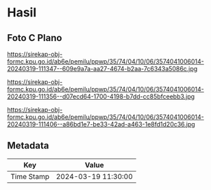 # Hasil

## Foto C Plano

https://sirekap-obj-formc.kpu.go.id/ab6e/pemilu/ppwp/35/74/04/10/06/3574041006014-20240319-111347--609e9a7a-aa27-4674-b2aa-7c6343a5086c.jpg

https://sirekap-obj-formc.kpu.go.id/ab6e/pemilu/ppwp/35/74/04/10/06/3574041006014-20240319-111356--d07ecd64-1700-4198-b7dd-cc85bfceebb3.jpg

https://sirekap-obj-formc.kpu.go.id/ab6e/pemilu/ppwp/35/74/04/10/06/3574041006014-20240319-111406--a86bd1e7-be33-42ad-a463-1e8fd1d20c36.jpg


## Metadata

| Key        | Value               |
| ---------- | ------------------- |
| Time Stamp | 2024-03-19 11:30:00 |



